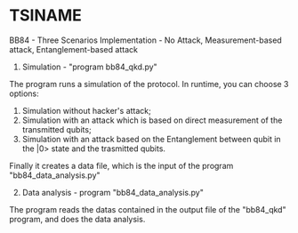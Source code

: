 # TSINAME
BB84 - Three Scenarios Implementation - No Attack, Measurement-based attack, Entanglement-based attack

1. Simulation - "program bb84_qkd.py"

The program runs a simulation of the protocol. In runtime, you can choose 3 options:
1. Simulation without hacker's attack;
2. Simulation with an attack which is based on direct measurement of the transmitted qubits;
3. Simulation with an attack based on the Entanglement between qubit in the |0> state and the trasmitted qubits.

Finally it creates a data file, which is the input of the program "bb84_data_analysis.py"

2. Data analysis - program "bb84_data_analysis.py"

The program reads the datas contained in the output file of the "bb84_qkd" program, and does the data analysis.
